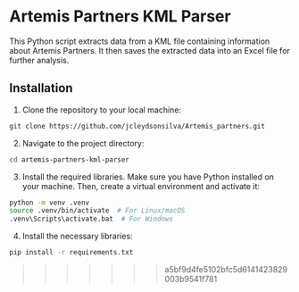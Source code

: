 # Artemis Partners KML Parser

This Python script extracts data from a KML file containing information about Artemis Partners. It then saves the extracted data into an Excel file for further analysis.

## Installation

1. Clone the repository to your local machine:

```bash
git clone https://github.com/jcleydsonsilva/Artemis_partners.git
```

2. Navigate to the project directory:
```bash
cd artemis-partners-kml-parser
```

3. Install the required libraries. Make sure you have Python installed on your machine. Then, create a virtual environment and activate it:
```bash
python -m venv .venv
source .venv/bin/activate  # For Linux/macOS
.venv\Scripts\activate.bat  # For Windows
```

4. Install the necessary libraries:
```bash
pip install -r requirements.txt
```

>>>>>>> a5bf9d4fe5102bfc5d6141423829003b9541f781
